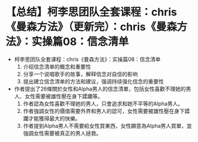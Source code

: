 # 【总结】柯李思团队全套课程：chris《曼森方法》（更新完）：chris《曼森方法》：实操篇08：信念清单

-   柯李思团队全套课程：chris《曼森方法》：实操篇08：信念清单
    1.  介绍信念清单的概念和重要性
    2.  分享一个说唱歌手的故事，解释信念对自信的影响
    3.  提出建立信念清单的方法和建议，强调持续强化信念的重要性
-   作者提出了26條關於女性和Alpha男人的信念清單，包括女性喜歡不理她的男人、女性需要被雄性壓在身下蹂躪等。
    1.  作者認為女性喜歡不理她的男人，只會追求和她不平等的Alpha男人。
    2.  作者強調女性的價值需要外界和男人的認可，女性需要被雄性壓在身下蹂躪才能獲得最大的快樂。
    3.  作者提到Alpha男人不需要給女性買東西，女性願意為Alpha男人買單，並強調女性需要被真正的男人拯救。